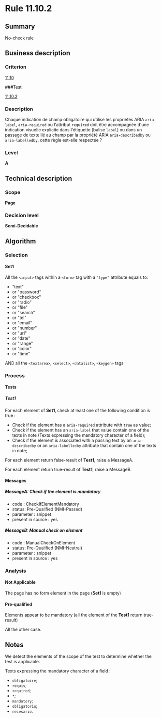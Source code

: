 # Rule 11.10.2

## Summary

No-check rule

## Business description

### Criterion

[11.10](http://references.modernisation.gouv.fr/rgaa/criteres.html#crit-11-10)

###Test

[11.10.2](http://references.modernisation.gouv.fr/rgaa/criteres.html#test-11-10-2)

### Description

Chaque indication de champ obligatoire qui utilise les propri&eacute;t&eacute;s ARIA `aria-label`, `aria-required` ou l'attribut `required` doit &ecirc;tre accompagn&eacute;e d'une indication visuelle explicite dans l'&eacute;tiquette (balise `label`) ou dans un passage de texte li&eacute; au champ par la propri&eacute;t&eacute; ARIA `aria-describedby` ou `aria-labelledby`, cette r&egrave;gle est-elle respect&eacute;e ?

### Level

**A**

## Technical description

### Scope

**Page**

### Decision level

**Semi-Decidable**

## Algorithm

### Selection

#### Set1

All the `<input>` tags within a `<form>` tag with a `"type"` attribute equals to:
-  "text"
-   or "password"
-   or "checkbox"
-   or "radio"
-   or "file"
-   or "search"
-   or "tel"
-   or "email"
-   or "number"
-   or "url"
-   or "date"
-   or "range"
-   or "color"
-   or "time"

AND all the `<textarea>`, `<select>`, `<datalist>`, `<keygen>` tags

### Process

#### Tests

##### Test1

For each element of **Set1**, check at least one of the following condition is true :
*  Check if the element has a `aria-required` attribute with `true` as value;
*  Check if the element has an `aria-label` that value contain one of the texts in note (Texts expressing the mandatory character of a field);
*  Check if the element is associated with a passing text by an `aria-describedby` or an `aria-labelledby` attribute that contain one of the texts in note;

For each element return false-result of **Test1**, raise a MessageA.

For each element return true-result of **Test1**, raise a MessageB.

#### Messages

##### MessageA: Check if the element is mandatory

-   code : CheckIfElementMandatory
-   status: Pre-Qualified (NMI-Passed)
-   parameter : snippet
-   present in source : yes

##### MessageB: Manual check on element

-   code : ManualCheckOnElement
-   status: Pre-Qualified (NMI-Neutral)
-   parameter : snippet
-   present in source : yes

### Analysis

#### Not Applicable

The page has no form element in the page (**Set1** is empty)

#### Pre-qualified

Elements appear to be mandatory (all the element of the **Test1** return true-result)

All the other case.

## Notes

We detect the elements of the scope of the test to determine whether the
test is applicable.

Texts expressing the mandatory character of a field :
*  `obligatoire`;
*  `requis`;
*  `required`;
*  `*`;
*  `mandatory`;
*  `obligatorio`;
*  `necesario`.

